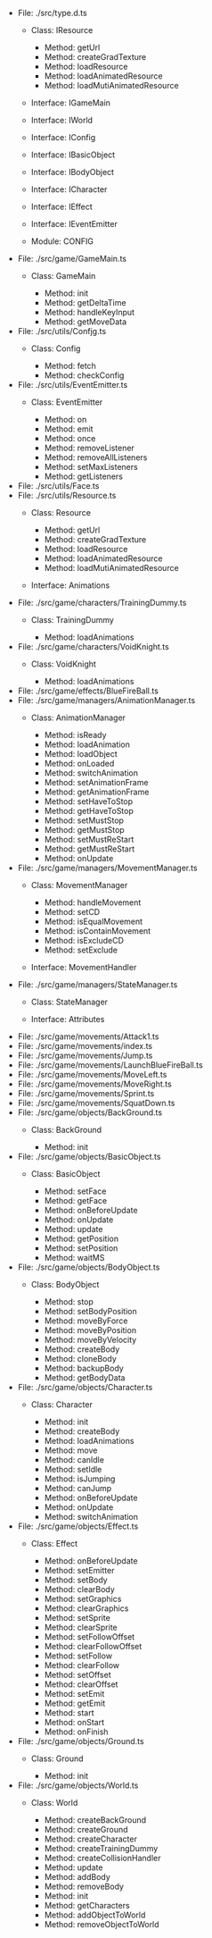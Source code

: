 - File: ./src/type.d.ts
   - Class: IResource

       - Method: getUrl
       - Method: createGradTexture
       - Method: loadResource
       - Method: loadAnimatedResource
       - Method: loadMutiAnimatedResource
   - Interface: IGameMain
   - Interface: IWorld
   - Interface: IConfig
   - Interface: IBasicObject
   - Interface: IBodyObject
   - Interface: ICharacter
   - Interface: IEffect
   - Interface: IEventEmitter
   - Module: CONFIG
- File: ./src/game/GameMain.ts
   - Class: GameMain

       - Method: init
       - Method: getDeltaTime
       - Method: handleKeyInput
       - Method: getMoveData
- File: ./src/utils/Confjg.ts
   - Class: Config

       - Method: fetch
       - Method: checkConfig
- File: ./src/utils/EventEmitter.ts
   - Class: EventEmitter

       - Method: on
       - Method: emit
       - Method: once
       - Method: removeListener
       - Method: removeAllListeners
       - Method: setMaxListeners
       - Method: getListeners
- File: ./src/utils/Face.ts
- File: ./src/utils/Resource.ts
   - Class: Resource

       - Method: getUrl
       - Method: createGradTexture
       - Method: loadResource
       - Method: loadAnimatedResource
       - Method: loadMutiAnimatedResource
   - Interface: Animations
- File: ./src/game/characters/TrainingDummy.ts
   - Class: TrainingDummy

       - Method: loadAnimations
- File: ./src/game/characters/VoidKnight.ts
   - Class: VoidKnight

       - Method: loadAnimations
- File: ./src/game/effects/BlueFireBall.ts
- File: ./src/game/managers/AnimationManager.ts
   - Class: AnimationManager

       - Method: isReady
       - Method: loadAnimation
       - Method: loadObject
       - Method: onLoaded
       - Method: switchAnimation
       - Method: setAnimationFrame
       - Method: getAnimationFrame
       - Method: setHaveToStop
       - Method: getHaveToStop
       - Method: setMustStop
       - Method: getMustStop
       - Method: setMustReStart
       - Method: getMustReStart
       - Method: onUpdate
- File: ./src/game/managers/MovementManager.ts
   - Class: MovementManager

       - Method: handleMovement
       - Method: setCD
       - Method: isEqualMovement
       - Method: isContainMovement
       - Method: isExcludeCD
       - Method: setExclude
   - Interface: MovementHandler
- File: ./src/game/managers/StateManager.ts
   - Class: StateManager

   - Interface: Attributes
- File: ./src/game/movements/Attack1.ts
- File: ./src/game/movements/index.ts
- File: ./src/game/movements/Jump.ts
- File: ./src/game/movements/LaunchBlueFireBall.ts
- File: ./src/game/movements/MoveLeft.ts
- File: ./src/game/movements/MoveRight.ts
- File: ./src/game/movements/Sprint.ts
- File: ./src/game/movements/SquatDown.ts
- File: ./src/game/objects/BackGround.ts
   - Class: BackGround

       - Method: init
- File: ./src/game/objects/BasicObject.ts
   - Class: BasicObject

       - Method: setFace
       - Method: getFace
       - Method: onBeforeUpdate
       - Method: onUpdate
       - Method: update
       - Method: getPosition
       - Method: setPosition
       - Method: waitMS
- File: ./src/game/objects/BodyObject.ts
   - Class: BodyObject

       - Method: stop
       - Method: setBodyPosition
       - Method: moveByForce
       - Method: moveByPosition
       - Method: moveByVelocity
       - Method: createBody
       - Method: cloneBody
       - Method: backupBody
       - Method: getBodyData
- File: ./src/game/objects/Character.ts
   - Class: Character

       - Method: init
       - Method: createBody
       - Method: loadAnimations
       - Method: move
       - Method: canIdle
       - Method: setIdle
       - Method: isJumping
       - Method: canJump
       - Method: onBeforeUpdate
       - Method: onUpdate
       - Method: switchAnimation
- File: ./src/game/objects/Effect.ts
   - Class: Effect

       - Method: onBeforeUpdate
       - Method: setEmitter
       - Method: setBody
       - Method: clearBody
       - Method: setGraphics
       - Method: clearGraphics
       - Method: setSprite
       - Method: clearSprite
       - Method: setFollowOffset
       - Method: clearFollowOffset
       - Method: setFollow
       - Method: clearFollow
       - Method: setOffset
       - Method: clearOffset
       - Method: setEmit
       - Method: getEmit
       - Method: start
       - Method: onStart
       - Method: onFinish
- File: ./src/game/objects/Ground.ts
   - Class: Ground

       - Method: init
- File: ./src/game/objects/World.ts
   - Class: World

       - Method: createBackGround
       - Method: createGround
       - Method: createCharacter
       - Method: createTrainingDummy
       - Method: createCollisionHandler
       - Method: update
       - Method: addBody
       - Method: removeBody
       - Method: init
       - Method: getCharacters
       - Method: addObjectToWorld
       - Method: removeObjectToWorld
